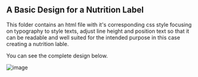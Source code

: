 ## A Basic Design for a Nutrition Label

This folder contains an html file with it's corresponding css style focusing on typography to style texts, adjust line height and position text so that it can be readable and well suited for the intended purpose in this case creating a nutrition lable.

You can see the complete design below.

![image](https://github.com/Nathnael-G/FCC-Responsive-web-designs/assets/120024349/e0b9a6a1-a18a-45da-9013-1372ef660039)
